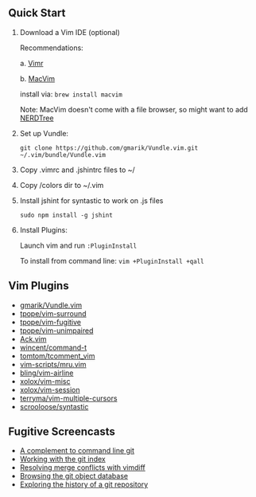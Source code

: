## Quick Start

1. Download a Vim IDE (optional)

   Recommendations:

   a. [Vimr](http://vimr.org/)

   b. [MacVim](https://code.google.com/p/macvim/)

      install via: `brew install macvim`

      Note: MacVim doesn't come with a file browser, so might want to add [NERDTree](https://github.com/scrooloose/nerdtree)
2. Set up Vundle:

   `git clone https://github.com/gmarik/Vundle.vim.git ~/.vim/bundle/Vundle.vim`
3. Copy .vimrc and .jshintrc files to ~/

4. Copy /colors dir to ~/.vim
5. Install jshint for syntastic to work on .js files

   `sudo npm install -g jshint`
6. Install Plugins:

   Launch vim and run `:PluginInstall`

   To install from command line: `vim +PluginInstall +qall`

## Vim Plugins
* [gmarik/Vundle.vim](http://github.com/gmarik/Vundle.vim)
* [tpope/vim-surround](http://github.com/tpope/vim-surround)
* [tpope/vim-fugitive](http://github.com/tpope/vim-fugitive)
* [tpope/vim-unimpaired](http://github.com/tpope/vim-unimpaired)
* [Ack.vim](https://github.com/mileszs/ack.vim)
* [wincent/command-t](http://github.com/wincent/command-t)
* [tomtom/tcomment_vim](http://github.com/tomtom/tcomment_vim)
* [vim-scripts/mru.vim](http://github.com/vim-scripts/mru.vim)
* [bling/vim-airline](http://github.com/bling/vim-airline)
* [xolox/vim-misc](http://github.com/xolox/vim-misc)
* [xolox/vim-session](http://github.com/xolox/vim-session)
* [terryma/vim-multiple-cursors](http://github.com/terryma/vim-multiple-cursors)
* [scrooloose/syntastic](http://github.com/scrooloose/syntastic)

## Fugitive Screencasts
* [A complement to command line git](http://vimcasts.org/e/31)
* [Working with the git index](http://vimcasts.org/e/32)
* [Resolving merge conflicts with vimdiff](http://vimcasts.org/e/33)
* [Browsing the git object database](http://vimcasts.org/e/34)
* [Exploring the history of a git repository](http://vimcasts.org/e/35)
